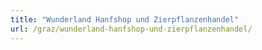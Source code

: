 ```yaml
---
title: "Wunderland Hanfshop und Zierpflanzenhandel"
url: /graz/wunderland-hanfshop-und-zierpflanzenhandel/
---
```

